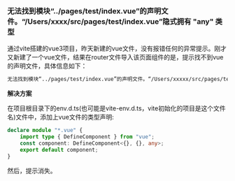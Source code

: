 ### 无法找到模块“../pages/test/index.vue”的声明文件。“/Users/xxxx/src/pages/test/index.vue”隐式拥有 "any" 类型

通过vite搭建的vue3项目，昨天新建的vue文件，没有报错任何的异常提示。刚才又新建了一个vue文件，结果在router文件导入该页面组件的是，提示找不到vue的声明文件，具体信息如下：

```bash
无法找到模块“../pages/test/index.vue”的声明文件。“/Users/xxxxx/src/pages/test/index.vue”隐式拥有 "any" 类型。
```

**解决方案**

在项目根目录下的env.d.ts(也可能是vite-env.d.ts，vite初始化的项目是这个文件名)文件中，添加上vue文件的类型声明:

```ts
declare module "*.vue" {
    import type { DefineComponent } from "vue";
    const component: DefineComponent<{}, {}, any>;
    export default component;
}
```

然后，提示消失。